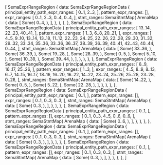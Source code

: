 [
    SemaExprRangeRegion {
        data: SemaExprRangeRegionData {
            principal_entity_path_expr_ranges: [
                0..1,
                2..3,
            ],
            pattern_expr_ranges: [],
            expr_ranges: [
                0..1,
                2..3,
                0..4,
                0..4,
            ],
            stmt_ranges: SemaStmtMap(
                ArenaMap {
                    data: [
                        Some(
                            0..4,
                        ),
                    ],
                },
            ),
        },
    },
    SemaExprRangeRegion {
        data: SemaExprRangeRegionData {
            principal_entity_path_expr_ranges: [
                13..14,
                22..23,
                40..41,
            ],
            pattern_expr_ranges: [
                1..3,
                6..8,
                20..21,
            ],
            expr_ranges: [
                4..5,
                9..10,
                13..14,
                13..18,
                11..12,
                22..23,
                24..25,
                22..26,
                22..28,
                29..30,
                31..32,
                29..32,
                33..34,
                35..36,
                33..36,
                36..37,
                38..39,
                36..39,
                40..41,
                42..43,
                40..44,
                0..44,
            ],
            stmt_ranges: SemaStmtMap(
                ArenaMap {
                    data: [
                        Some(
                            33..36,
                        ),
                        Some(
                            36..39,
                        ),
                        Some(
                            19..28,
                        ),
                        Some(
                            28..39,
                        ),
                        Some(
                            0..5,
                        ),
                        Some(
                            5..10,
                        ),
                        Some(
                            10..39,
                        ),
                        Some(
                            39..44,
                        ),
                    ],
                },
            ),
        },
    },
    SemaExprRangeRegion {
        data: SemaExprRangeRegionData {
            principal_entity_path_expr_ranges: [
                8..9,
                16..17,
                25..26,
            ],
            pattern_expr_ranges: [
                1..3,
            ],
            expr_ranges: [
                4..5,
                8..9,
                8..13,
                6..7,
                14..15,
                16..17,
                18..19,
                16..20,
                16..22,
                14..22,
                23..24,
                25..26,
                25..28,
                23..28,
                0..28,
            ],
            stmt_ranges: SemaStmtMap(
                ArenaMap {
                    data: [
                        Some(
                            14..22,
                        ),
                        Some(
                            0..5,
                        ),
                        Some(
                            5..22,
                        ),
                        Some(
                            22..28,
                        ),
                    ],
                },
            ),
        },
    },
    SemaExprRangeRegion {
        data: SemaExprRangeRegionData {
            principal_entity_path_expr_ranges: [
                0..1,
            ],
            pattern_expr_ranges: [],
            expr_ranges: [
                0..1,
                0..3,
                0..3,
            ],
            stmt_ranges: SemaStmtMap(
                ArenaMap {
                    data: [
                        Some(
                            0..3,
                        ),
                    ],
                },
            ),
        },
    },
    SemaExprRangeRegion {
        data: SemaExprRangeRegionData {
            principal_entity_path_expr_ranges: [
                0..1,
            ],
            pattern_expr_ranges: [],
            expr_ranges: [
                0..1,
                0..3,
                4..5,
                0..6,
                0..6,
            ],
            stmt_ranges: SemaStmtMap(
                ArenaMap {
                    data: [
                        Some(
                            0..6,
                        ),
                    ],
                },
            ),
        },
    },
    SemaExprRangeRegion {
        data: SemaExprRangeRegionData {
            principal_entity_path_expr_ranges: [
                0..1,
            ],
            pattern_expr_ranges: [],
            expr_ranges: [
                0..1,
                0..3,
                0..3,
            ],
            stmt_ranges: SemaStmtMap(
                ArenaMap {
                    data: [
                        Some(
                            0..3,
                        ),
                    ],
                },
            ),
        },
    },
    SemaExprRangeRegion {
        data: SemaExprRangeRegionData {
            principal_entity_path_expr_ranges: [
                0..1,
            ],
            pattern_expr_ranges: [],
            expr_ranges: [
                0..1,
                0..3,
                0..3,
            ],
            stmt_ranges: SemaStmtMap(
                ArenaMap {
                    data: [
                        Some(
                            0..3,
                        ),
                    ],
                },
            ),
        },
    },
]